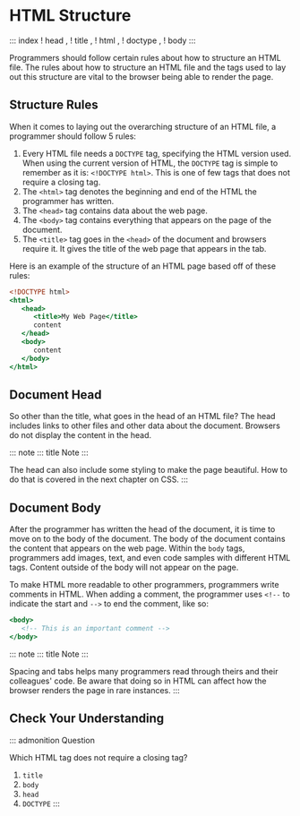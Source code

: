 # HTML Structure

::: index
! head , ! title , ! html , ! doctype , ! body
:::

Programmers should follow certain rules about how to structure an HTML
file. The rules about how to structure an HTML file and the tags used to
lay out this structure are vital to the browser being able to render the
page.

## Structure Rules

When it comes to laying out the overarching structure of an HTML file, a
programmer should follow 5 rules:

1.  Every HTML file needs a `DOCTYPE` tag, specifying the HTML version
    used. When using the current version of HTML, the `DOCTYPE` tag is
    simple to remember as it is: `<!DOCTYPE html>`. This is one of few
    tags that does not require a closing tag.
2.  The `<html>` tag denotes the beginning and end of the HTML the
    programmer has written.
3.  The `<head>` tag contains data about the web page.
4.  The `<body>` tag contains everything that appears on the page of the
    document.
5.  The `<title>` tag goes in the `<head>` of the document and browsers
    require it. It gives the title of the web page that appears in the
    tab.

Here is an example of the structure of an HTML page based off of these
rules:

``` {.html linenos=""}
<!DOCTYPE html>
<html>
   <head>
      <title>My Web Page</title>
      content
   </head>
   <body>
      content
   </body>
</html>
```

## Document Head

So other than the title, what goes in the head of an HTML file? The head
includes links to other files and other data about the document.
Browsers do not display the content in the head.

::: note
::: title
Note
:::

The head can also include some styling to make the page beautiful. How
to do that is covered in the next chapter on CSS.
:::

## Document Body

After the programmer has written the head of the document, it is time to
move on to the body of the document. The body of the document contains
the content that appears on the web page. Within the `body` tags,
programmers add images, text, and even code samples with different HTML
tags. Content outside of the body will not appear on the page.

To make HTML more readable to other programmers, programmers write
comments in HTML. When adding a comment, the programmer uses `<!--` to
indicate the start and `-->` to end the comment, like so:

``` {.html linenos=""}
<body>
   <!-- This is an important comment -->
</body>
```

::: note
::: title
Note
:::

Spacing and tabs helps many programmers read through theirs and their
colleagues\' code. Be aware that doing so in HTML can affect how the
browser renders the page in rare instances.
:::

## Check Your Understanding

::: admonition
Question

Which HTML tag does not require a closing tag?

1.  `title`
2.  `body`
3.  `head`
4.  `DOCTYPE`
:::
